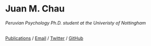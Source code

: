 # Juan M. Chau

###### Peruvian Psychology Ph.D. student at the Univeristy of Nottingham

[Publications](https://scholar.google.com.pe/citations?user=UA1kLj8AAAAJ&hl=en&oi=ao) / [Email](mailto:juan.m.chau@gmail.com) / [Twitter](https://www.twitter.com/Juan_M_Chau) / [GitHub](https://www.github.com/JuanMChau)